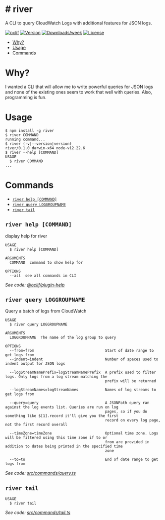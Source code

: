 # river
=========

A CLI to query CloudWatch Logs with additional features for JSON logs.

[![oclif](https://img.shields.io/badge/cli-oclif-brightgreen.svg)](https://oclif.io)
[![Version](https://img.shields.io/npm/v/@ck/river.svg)](https://npmjs.org/package/river)
[![Downloads/week](https://img.shields.io/npm/dw/@ck/river.svg)](https://npmjs.org/package/river)
[![License](https://img.shields.io/npm/l/@ck/river.svg)](https://github.com/Juanelorganelo/river/blob/master/package.json)

<!-- toc -->
* [Why?](#why)
* [Usage](#usage)
* [Commands](#commands)
<!-- tocstop -->

# Why?
I wanted a CLI that will allow me to write powerful queries for JSON logs and none of the existing ones seem to work that well with queries. Also, programming is fun.

# Usage
<!-- usage -->
```sh-session
$ npm install -g river
$ river COMMAND
running command...
$ river (-v|--version|version)
river/0.1.0 darwin-x64 node-v12.22.6
$ river --help [COMMAND]
USAGE
  $ river COMMAND
...
```
<!-- usagestop -->
# Commands
<!-- commands -->
* [`river help [COMMAND]`](#river-help-command)
* [`river query LOGGROUPNAME`](#river-query-loggroupname)
* [`river tail`](#river-tail)

## `river help [COMMAND]`

display help for river

```
USAGE
  $ river help [COMMAND]

ARGUMENTS
  COMMAND  command to show help for

OPTIONS
  --all  see all commands in CLI
```

_See code: [@oclif/plugin-help](https://github.com/oclif/plugin-help/blob/v3.2.3/src/commands/help.ts)_

## `river query LOGGROUPNAME`

Query a batch of logs from CloudWatch

```
USAGE
  $ river query LOGGROUPNAME

ARGUMENTS
  LOGGROUPNAME  The name of the log group to query

OPTIONS
  --from=from                                Start of date range to get logs from
  --indent=indent                            Number of spaces used to indent output for JSON logs

  --logStreamNamePrefix=logStreamNamePrefix  A prefix used to filter logs. Only logs from a log stream matching the
                                             prefix will be returned

  --logStreamNames=logStreamNames            Names of log streams to get logs from

  --query=query                              A JSONPath query ran against the log events list. Queries are run on log
                                             pages, so if you do something like $[1].record it'll give you the first
                                             record on every log page, not the first record overall

  --timeZone=timeZone                        Optional time zone. Logs will be filtered using this time zone if to or
                                             from are provided in addition to dates being printed in the specified time
                                             zone

  --to=to                                    End of date range to get logs from
```

_See code: [src/commands/query.ts](https://github.com/Juanelorganelo/river/blob/v0.1.0/src/commands/query.ts)_

## `river tail`

```
USAGE
  $ river tail
```

_See code: [src/commands/tail.ts](https://github.com/Juanelorganelo/river/blob/v0.1.0/src/commands/tail.ts)_
<!-- commandsstop -->
